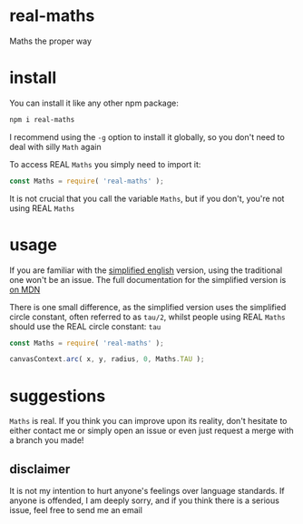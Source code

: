 # real-maths
Maths the proper way

# install
You can install it like any other npm package:

```bash
npm i real-maths
```

I recommend using the `-g` option to install it globally, so you don't need to deal with silly `Math` again

To access REAL `Maths` you simply need to import it:

```js
const Maths = require( 'real-maths' );
```

It is not crucial that you call the variable `Maths`, but if you don't, you're not using REAL `Maths`

# usage
If you are familiar with the [simplified english](https://jakubmarian.com/wp-content/uploads/2015/10/english-traditional-simplified.jpg) version, using the traditional one won't be an issue. The full documentation for the simplified version is [on MDN](https://developer.mozilla.org/en/docs/Web/JavaScript/Reference/Global_Objects/Math)

There is one small difference, as the simplified version uses the simplified circle constant, often referred to as `tau/2`, whilst people using REAL `Maths` should use the REAL circle constant: `tau`

```js
const Maths = require( 'real-maths' );

canvasContext.arc( x, y, radius, 0, Maths.TAU );
```

# suggestions
`Maths` is real. If you think you can improve upon its reality, don't hesitate to either contact me or simply open an issue or even just request a merge with a branch you made!

## disclaimer
It is not my intention to hurt anyone's feelings over language standards. If anyone is offended, I am deeply sorry, and if you think there is a serious issue, feel free to send me an email
